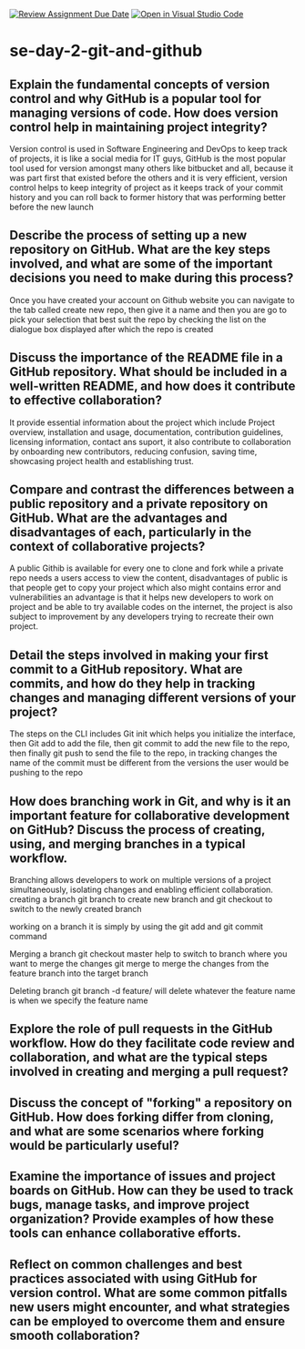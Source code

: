 [![Review Assignment Due Date](https://classroom.github.com/assets/deadline-readme-button-22041afd0340ce965d47ae6ef1cefeee28c7c493a6346c4f15d667ab976d596c.svg)](https://classroom.github.com/a/8wgCKhpZ)
[![Open in Visual Studio Code](https://classroom.github.com/assets/open-in-vscode-2e0aaae1b6195c2367325f4f02e2d04e9abb55f0b24a779b69b11b9e10269abc.svg)](https://classroom.github.com/online_ide?assignment_repo_id=15615551&assignment_repo_type=AssignmentRepo)
# se-day-2-git-and-github
## Explain the fundamental concepts of version control and why GitHub is a popular tool for managing versions of code. How does version control help in maintaining project integrity?
Version control is used in Software Engineering and DevOps to keep track of projects, it is like a social media for IT guys, GitHub is the most popular tool used for version amongst many others like bitbucket and all, because it was part first that existed before the others and it is very efficient, version control helps to keep integrity of project as it keeps track of your commit history and you can roll back to former history that was performing better before the new launch

## Describe the process of setting up a new repository on GitHub. What are the key steps involved, and what are some of the important decisions you need to make during this process?
Once you have created your account on Github website you can navigate to the tab called create new repo, then give it a name and then you are go to pick your selection that best suit the repo by checking the list on the dialogue box displayed after which the repo is created

## Discuss the importance of the README file in a GitHub repository. What should be included in a well-written README, and how does it contribute to effective collaboration?
It provide essential information about the project which include Project overview, installation and usage, documentation, contribution guidelines, licensing information, contact ans suport, it also contribute to collaboration by onboarding new contributors, reducing confusion, saving time, showcasing project health and establishing trust.

## Compare and contrast the differences between a public repository and a private repository on GitHub. What are the advantages and disadvantages of each, particularly in the context of collaborative projects?
A public Githib is available for every one to clone and fork while a private repo needs a users access to view the content, disadvantages of public is that people get to copy your project which also might contains error and vulnerabilities an advantage is that it helps new developers to work on project and be able to try available codes on the internet, the project is also subject to improvement by any developers trying to recreate their own project. 

## Detail the steps involved in making your first commit to a GitHub repository. What are commits, and how do they help in tracking changes and managing different versions of your project?
The steps on the CLI includes Git init which helps you initialize the interface, then Git add to add the file, then git commit to add the new file to the repo, then finally git push to send the file to the repo, in tracking changes the name of the commit must be different from the versions the user would be pushing to the repo

## How does branching work in Git, and why is it an important feature for collaborative development on GitHub? Discuss the process of creating, using, and merging branches in a typical workflow.
Branching allows developers to work on multiple versions of a project simultaneously, isolating changes and enabling efficient collaboration.
creating a branch 
git branch <branch name> to create new branch and git checkout <branch-name> to switch to the newly created branch

working on a  branch
it is simply by using the git add and git commit command

Merging a branch
git checkout master help to switch to branch where you want to merge the changes
git merge <branch-name> to merge the changes from the feature branch into the target branch

Deleting branch
git branch -d feature/ will delete whatever the feature name is when we specify the feature name

## Explore the role of pull requests in the GitHub workflow. How do they facilitate code review and collaboration, and what are the typical steps involved in creating and merging a pull request?

## Discuss the concept of "forking" a repository on GitHub. How does forking differ from cloning, and what are some scenarios where forking would be particularly useful?

## Examine the importance of issues and project boards on GitHub. How can they be used to track bugs, manage tasks, and improve project organization? Provide examples of how these tools can enhance collaborative efforts.

## Reflect on common challenges and best practices associated with using GitHub for version control. What are some common pitfalls new users might encounter, and what strategies can be employed to overcome them and ensure smooth collaboration?
